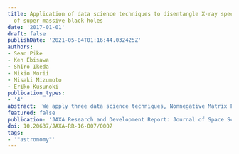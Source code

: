 ```yaml
---
title: Application of data science techniques to disentangle X-ray spectral variation
  of super-massive black holes
date: '2017-01-01'
draft: false
publishDate: '2021-05-04T01:16:44.032425Z'
authors:
- Sean Pike
- Ken Ebisawa
- Shiro Ikeda
- Mikio Morii
- Misaki Mizumoto
- Eriko Kusunoki
publication_types:
- '4'
abstract: 'We apply three data science techniques, Nonnegative Matrix Factorization (NMF), Principal Component Analysis (PCA) and Independent Component Analysis (ICA), to simulated X-ray energy spectra of a particular class of super-massive black holes. Two competing physical models, one whose variable components are additive and the other whose variable components are multiplicative, are known to successfully describe X-ray spectral variation of these super-massive black holes, within accuracy of the contemporary observation. We hope to utilize these techniques to compare the viability of the models by probing the mathematical structure of the observed spectra, while comparing advantages and disadvantages of each technique. We find that PCA is best to determine the dimensionality of a dataset, while NMF is better suited for interpreting spectral components and comparing them in terms of the physical models in question. ICA is able to reconstruct the parameters responsible for spectral variation. In addition, we find that the results of these techniques are sufficiently different that applying them to observed data may be a useful test in comparing the accuracy of the two spectral models.'
featured: false
publication: 'JAXA Research and Development Report: Journal of Space Science Informatics Japan: Volume 6'
doi: 10.20637/JAXA-RR-16-007/0007
tags:
- '"astronomy"'
---
```

